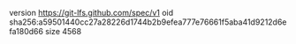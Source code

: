 version https://git-lfs.github.com/spec/v1
oid sha256:a59501440cc27a28226d1744b2b9efea777e76661f5aba41d9212d6efa180d66
size 4568
